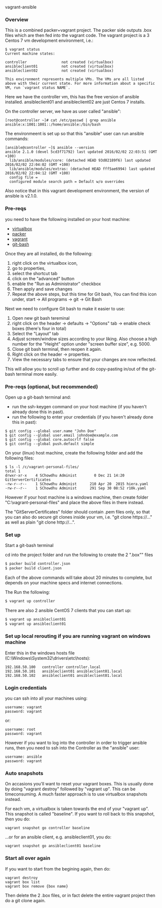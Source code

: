 vagrant-ansible

### Overview

This is a combined packer+vagrant project. The packer side outputs .box files which are then fed into the vagrant code. The vagrant project is a 3 Centos 7 vm development environment, i.e.:  

```
$ vagrant status
Current machine states:

controller                not created (virtualbox)
ansibleclient01           not created (virtualbox)
ansibleclient02           not created (virtualbox)

This environment represents multiple VMs. The VMs are all listed
above with their current state. For more information about a specific
VM, run `vagrant status NAME`.
```

Here we have the controller vm, this has the free version of ansible installed. ansibleclient01 and ansibleclient02 are just Centos 7 installs. 

On the controller server, we have as user called "ansible":

```
[root@controller ~]# cat /etc/passwd | grep ansible
ansible:x:1001:1001::/home/ansible:/bin/bash
```


The environmeent is set up so that this "ansible" user can run ansible commands:

```
[ansible@controller ~]$ ansible --version
ansible 2.1.0 (devel 5cd3f71792) last updated 2016/02/02 22:03:51 (GMT +100)
  lib/ansible/modules/core: (detached HEAD 93d02189f6) last updated 2016/02/02 22:04:02 (GMT +100)
  lib/ansible/modules/extras: (detached HEAD fff5ae6994) last updated 2016/02/02 22:04:12 (GMT +100)
  config file =
  configured module search path = Default w/o overrides
``` 

Also notice that in this vagrant development environment, the version of ansible is v2.1.0.  


### Pre-reqs

you need to have the following installed on your host machine:

* [virtualbox](https://www.virtualbox.org/)  
* [packer](https://www.packer.io/)
* [vagrant](https://www.vagrantup.com/)
* [git-bash](https://msysgit.github.io/)

Once they are all installed, do the following:

1. right click on the virtualbox icon, 
2. go to properties, 
3. select the shortcut tab
4. click on the "advanced" button
5. enable the "Run as Administrator" checkbox
6. Then apply and save changes
7. Repeat the above steps, but this time for Git bash, You can find this icon under, start -> All programs -> git -> Git Bash 


Next we need to configure Git bash to make it easier to use:

1. Open new git bash tereminal
2. right click on the header -> defaults -> "Options" tab -> enable check boxes (there's four in total)
3. Select the "Layout" tab 
4. Adjust screen/window sizes according to your liking. Also choose a high number for the "Height" option under "screen buffer size", e.g. 5000. 
5. Close git bash terminal, then reopen it again. 
6. Right click on the header -> properties.
7. View the necessary tabs to ensure that your changes are now reflected.   

This will allow you to scroll up further and do copy-pasting in/out of the git-bash terminal more easily.  
 




### Pre-reqs (optional, but recommended)

Open up a git-bash terminal and: 

* run the ssh-keygen command on your host machine (if you haven't already done this in past). 
* run the following to enter your credentials (if you haven't already done this in past):

```
$ git config --global user.name "John Doe"
$ git config --global user.email johndoe@example.com
$ git config --global core.autocrlf false
$ git config --global push.default simple
```

On your (linux) host machine, create the following folder and add the following files:

```
$ ls -l /c/vagrant-personal-files/
total 1
drwxr-xr-x    4 SChowdhu Administ        0 Dec 21 14:20 GitServerCertificates
-rw-r--r--    1 SChowdhu Administ      210 Apr 20  2015 hiera.yaml
-rw-r--r--    1 SChowdhu Administ      291 Sep 30 08:52 r10k.yaml
```

However if your host machine is a windows machine, then create folder "C:\vagrant-personal-files" and place the above files in there instead. 

The "GitServerCertificates" folder should contain .pem files only, so that you can also do secure git clones inside your vm, i.e. "git clone https://..." as well as plain "git clone http://...". 



### Set up

Start a git-bash terminal

cd into the project folder and run the following to create the 2 ".box"" files

```sh
$ packer build controller.json
$ packer build client.json
```
Each of the above commands will take about 20 minutes to complete, but depends on your machine specs and internet connections. 

The Run the following:

```sh
$ vagrant up controller
``` 

There are also 2 ansible CentOS 7 clients that you can start up:


```sh
$ vagrant up ansibleclient01
$ vagrant up ansibleclient01
``` 



### Set up local rerouting if you are running vagrant on windows machine

Enter this in the windows hosts file (C:\Windows\System32\drivers\etc\hosts):

```
192.168.50.100   controller controller.local
192.168.50.101   ansibleclient01 ansibleclient01.local
192.168.50.102   ansibleclient01 ansibleclient01.local
```

### Login credentials
you can ssh into all your machines using:

```
username: vagrant 
password: vagrant
```

or:

```
username: root 
password: vagrant
```

However if you want to log into the controller in order to trigger ansible runs, then you need to ssh into the Controller as the "ansible" user:

```
username: ansible 
password: vagrant
```





### Auto snapshots

On accasions you'll want to reset your vagrant boxes. This is usually done by doing "vagrant destroy" followed by "vagrant up". This can be timeconsuming. A much faster approach is to use virtualbox snapshots instead. 


For each vm, a virtualbox is taken towards the end of your "vagrant up". This snapshot is called "baseline". If you want to roll back to this snapshot, then you do:

```
vagrant snapshot go controller baseline
```

...or for an ansible client, e.g. ansibleclient01, you do:

```
vagrant snapshot go ansibleclient01 baseline
```



### Start all over again
If you want to start from the begining again, then do:

```
vagrant destroy
vagrant box list
vagrant box remove {box name}
```

Then delete the 2 .box files, or in fact delete the entire vagrant project then do a git clone again.  

